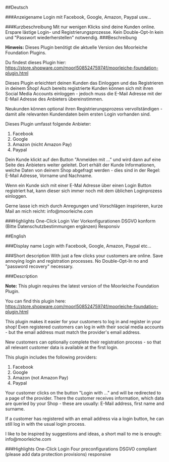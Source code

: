 ##Deutsch

###Anzeigename
Login mit Facebook, Google, Amazon, Paypal usw...

###Kurzbeschreibung
Mit nur wenigen Klicks sind deine Kunden online. Erspare lästige Login- und Registrierungsprozesse. Kein Double-Opt-In kein und "Passwort wiederherstellen" notwendig.
###Beschreibung
<p><strong>Hinweis:</strong> Dieses Plugin benötigt die aktuelle Version des Moorleiche Foundation Plugins.</p>

<p>Du findest dieses Plugin hier: <a href="https://store.shopware.com/moorl50852475974f/moorleiche-foundation-plugin.html">https://store.shopware.com/moorl50852475974f/moorleiche-foundation-plugin.html</a></p>

<p>Dieses Plugin erleichtert deinen Kunden das Einloggen und das Registrieren in deinem Shop! Auch bereits registrierte Kunden können sich mit ihren Social Media Accounts einloggen - jedoch muss die E-Mail Adresse mit der E-Mail Adresse des Anbieters übereinstimmen.</p>

<p>Neukunden können optional ihren Registrierungsprozess vervollständigen - damit alle relevanten Kundendaten beim ersten Login vorhanden sind.</p>

<p>Dieses Plugin umfasst folgende Anbieter:</p>
<ol>
<li>Facebook</li>
<li>Google</li>
<li>Amazon (nicht Amazon Pay)</li>
<li>Paypal</li>
</ol>

<p>Dein Kunde klickt auf den Button "Anmelden mit ..." und wird dann auf eine Seite des Anbieters weiter geleitet. Dort erhält der Kunde Informationen, welche Daten von deinem Shop abgefragt werden - dies sind in der Regel: E-Mail Adresse, Vorname und Nachname.</p>

<p>Wenn ein Kunde sich mit einer E-Mal Adresse über einen Login Button registriert hat, kann dieser sich immer noch mit dem üblichen Loginprozess einloggen.</p>

<p>Gerne lasse ich mich durch Anregungen und Vorschlägen inspirieren, kurze Mail an mich reicht: info@moorleiche.com</p>

###Highlights
One-Click Login
Vier Vorkonfigurationen
DSGVO konform (Bitte Datenschutzbestimmungen ergänzen)
Responsiv

##English

###Display name
Login with Facebook, Google, Amazon, Paypal etc...

###Short description
With just a few clicks your customers are online. Save annoying login and registration processes. No Double-Opt-In no and "password recovery" necessary.

###Description
<p><strong>Note:</strong> This plugin requires the latest version of the Moorleiche Foundation Plugin.</p>

<p>You can find this plugin here: <a href="https://store.shopware.com/moorl50852475974f/moorleiche-foundation-plugin.html">https://store.shopware.com/moorl50852475974f/moorleiche-foundation-plugin.html</a></p>

<p>This plugin makes it easier for your customers to log in and register in your shop! Even registered customers can log in with their social media accounts - but the email address must match the provider's email address.</p>

<p>New customers can optionally complete their registration process - so that all relevant customer data is available at the first login.</p>

<p>This plugin includes the following providers:</p>

<ol>
<li>Facebook</li>
<li>Google</li>
<li>Amazon (not Amazon Pay)</li>
<li>Paypal</li>
</ol>

<p>Your customer clicks on the button "Login with ..." and will be redirected to a page of the provider. There the customer receives information, which data are queried by your Shop - these are usually: E-Mail address, first name and surname.</p>

<p>If a customer has registered with an email address via a login button, he can still log in with the usual login process.</p>

<p>I like to be inspired by suggestions and ideas, a short mail to me is enough: info@moorleiche.com</p>

###Highlights
One-Click Login
Four preconfigurations
DSGVO compliant (please add data protection provisions)
responsive
